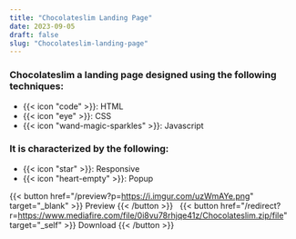 ```yaml
---
title: "Chocolateslim Landing Page"
date: 2023-09-05
draft: false
slug: "Chocolateslim-landing-page"
---
```

### __Chocolateslim__ a __landing page__ designed using the following techniques:
- {{< icon "code" >}}: HTML
- {{< icon "eye" >}}: CSS
- {{< icon "wand-magic-sparkles" >}}: Javascript  

### It is characterized by the following:
- {{< icon "star" >}}: Responsive
- {{< icon "heart-empty" >}}:  Popup

<!--adsense-->

{{< button href="/preview?p=https://i.imgur.com/uzWmAYe.png" target="_blank" >}}
Preview
{{< /button >}} &nbsp; {{< button href="/redirect?r=https://www.mediafire.com/file/0i8vu78rhjqe41z/Chocolateslim.zip/file" target="_self" >}}
Download
{{< /button >}}